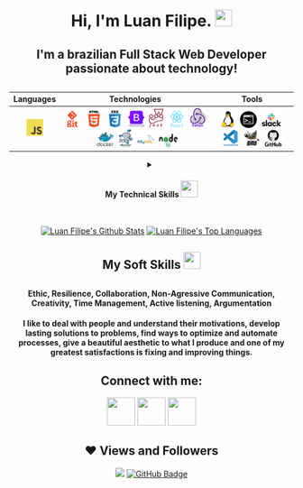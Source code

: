 

<h1 align="center">
Hi, I'm Luan Filipe.
<img src="https://cdn-icons-png.flaticon.com/512/5038/5038593.png" width="30px" height="30px">
</h1>

<h2 align="center">I'm a brazilian Full Stack Web Developer passionate about technology!</h2>

##

<div id='lojc' align="center">

| Languages  | Technologies | Tools |  
|---|---|---|
|<div id='lojc' align="center"><img src="./imgs/01-languages/javascript.svg" width="30" height="30" alt="JavaScript"/></div>|<div id='lojc' align="center"><img src="./imgs/02-technologies/git.png" width="30" height="30" alt="Git"/>&nbsp;&nbsp;<img src="./imgs/02-technologies/html.svg" width="30" height="30" alt="HTML"/>&nbsp;&nbsp;<img src="./imgs/02-technologies/css3.png" width="30" height="30" alt="CSS"/>&nbsp;&nbsp;<img src="./imgs/02-technologies/bootstrap.svg" width="30" height="30" alt="BootStrap"/>&nbsp;&nbsp;<img src="./imgs/02-technologies/jest.png" width="27" height="33" alt="Jest"/>&nbsp;&nbsp;<img src="./imgs/02-technologies/react.svg" width="30" height="30" alt="React"/>&nbsp;&nbsp;<img src="./imgs/02-technologies/redux.png" width="30" height="35" alt="Redux"/>&nbsp;&nbsp;<img src="./imgs/02-technologies/docker.svg" width="30" height="30" alt="Docker"/>&nbsp;&nbsp;<img src="./imgs/02-technologies/docker-compose.png" width="27" height="33" alt="Docker-compose"/>&nbsp;&nbsp;<img src="./imgs/02-technologies/mysql.svg" width="30" height="30" alt="MySql"/>&nbsp;&nbsp;<img src="./imgs/02-technologies/nodejs.png" width="34" height="26" alt="NodeJs"/></div>|<div id='lojc' align="center"><img src="./imgs/03-tools/linux.svg" width="30" height="30" alt="GNU/Linux"/>&nbsp;&nbsp;<img src="./imgs/03-tools/terminal.png" width="30" height="30" alt="Bash/Terminal"/>&nbsp;&nbsp;<img src="./imgs/03-tools/slack.png" width="35" height="35" alt="Slack"/>&nbsp;&nbsp;<img src="./imgs/03-tools/vscode.svg" width="30" height="30" alt="VScode"/>&nbsp;&nbsp;<img src="./imgs/03-tools/gimp.png" width="30" height="30" alt="Gimp"/>&nbsp;&nbsp;<img src="./imgs/03-tools/github.png" width="30" height="30" alt="GitHub"/></div>|

  <details>
    <summary>
	<h4 align="center">My Technical Skills
	<img src="https://cdn-icons-png.flaticon.com/512/1005/1005141.png" width="30px" height="30px">
	</h4>
	</summary>
<div id='lojc' align="center">

| Languages  | Frameworks | Technologies | Tools | 
|---|---|---|---|
|<div id='lojc' align="center"><span>JavaScript🔸SQL</span></div>|<div id='lojc' align="center"><span>React🔸Jest</span></div>|<div id='lojc' align="center"><span>Git🔸React Testing Library🔸API🔸HTML🔸CSS🔸React Router🔸Redux🔸Context API🔸React Hooks🔸Docker🔸Docker Compose🔸Local Storage🔸Mocks🔸Bootstrap</span></div>|<div id='lojc' align="center"><span>Linux🔸Terminal🔸Bash🔸GitHub🔸Visual Studio Code🔸MySQL Workbench</span></div>|
  </details>

## 

<div align="center">
  <a href="https://github.com/luanfgoncalves/github-readme-stats"><img height="165em" alt="Luan Filipe's Github Stats" src="https://github-readme-stats.vercel.app/api?username=luanfgoncalves&show_icons=true&count_private=true&theme=react&hide_border=true&bg_color=0D1117" /></a>
  <a href="https://github.com/luanfgoncalves/github-readme-stats"><img height="165em" alt="Luan Filipe's Top Languages" src="https://github-readme-stats.vercel.app/api/top-langs/?username=luanfgoncalves&langs_count=8&count_private=true&layout=compact&theme=react&hide_border=true&bg_color=0D1117"/>
	</a>
</div>

##
	  
<div>
	<h2 align="center">
		My Soft Skills
		<img src="https://cdn-icons-png.flaticon.com/512/2420/2420518.png" width="30px" height="30px">
	<h2>
	<h4 align="center">Ethic, Resilience, Collaboration, Non-Agressive Communication, Creativity, Time Management, Active listening, Argumentation<h4>
	I like to deal with people and understand their motivations, develop lasting solutions to problems, find ways to optimize and automate processes, give a beautiful aesthetic to what I produce and one of my greatest satisfactions is fixing and improving things.
</div>

## Connect with me:
<div align="center">
  <a href="https://instagram.com/luanfgoncalves" target="_blank"><img src="https://cdn-icons-png.flaticon.com/512/3955/3955024.png" width="50px" height="50px" target="_blank"></a>
  <a href = "mailto:luanfgoncalves@outlook.com"><img src="https://cdn-icons-png.flaticon.com/512/906/906312.png" width="50px" height="50px" target="_blank"></a>
  <a href="https://www.linkedin.com/in/luanfgoncalves/" target="_blank"><img src="https://cdn-icons-png.flaticon.com/512/4494/4494498.png" width="50px" height="50px" target="_blank"></a> 
</div>

## ❤ Views and Followers
<div align="center">
	<a href="https://github.com/Meghna-DAS/github-profile-views-counter"><img src="https://komarev.com/ghpvc/?username=luanfgoncalves"></a>
	<a href="https://github.com/luanfgoncalves?tab=followers"><img src="https://img.shields.io/github/followers/luanfgoncalves?label=Followers&style=social" alt="GitHub Badge"></a>
</div> 

<!-- programação | desenvolvimento | development | dev | webdeveloper| webdev| html | css | javascript | JS | python | py | Typescript | ts | Linux | react | redux | context | contextApi | docker | docker-compose | sql | mysql | nodeJS | frontend | backend | fullstack | bilingual | home office | stackoverflow | jest | RTL | mocha | sinnon | chai | . -->
